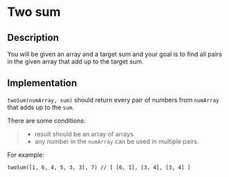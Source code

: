 # Two sum

## Description

You will be given an array and a target sum and your goal is to find all pairs in the given array that add up to the target sum.  

## Implementation

`twoSum(numArray, sum)` should return every pair of numbers from `numArray` that adds up to the `sum`.  
  
There are some conditions:
>   - result should be an array of arrays.
>   - any number in the `numArray` can be used in multiple pairs.

For example:

```
twoSum([1, 6, 4, 5, 3, 3], 7) // [ [6, 1], [3, 4], [3, 4] ]
```
